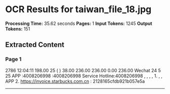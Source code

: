 # OCR Results for taiwan_file_18.jpg

**Processing Time:** 35.62 seconds
**Pages:** 1
**Input Tokens:** 1245
**Output Tokens:** 151

## Extracted Content

### Page 1

2786 12:04:11 198.00 25 ( ) 38.00 236.00 236.00 0.00 236.00 Wechat 24 5 25 APP :4008206998 :4008206998 Service Hotline:4008206998 , , , , 1. , , APP 2. https://invoice.starbucks.com.cn : 2128165cfdb921b057e5a

---

